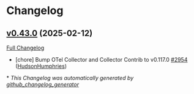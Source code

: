 # Changelog

## [v0.43.0](https://github.com/aws-observability/aws-otel-collector/tree/v0.43.0) (2025-02-12)

[Full Changelog](https://github.com/aws-observability/aws-otel-collector/compare/v0.41.2...v0.43.0)

- \[chore\] Bump OTel Collector and Collector Contrib to v0.117.0 [\#2954](https://github.com/aws-observability/aws-otel-collector/pull/2954) ([HudsonHumphries](https://github.com/HudsonHumphries))

\* *This Changelog was automatically generated by [github_changelog_generator](https://github.com/github-changelog-generator/github-changelog-generator)*
